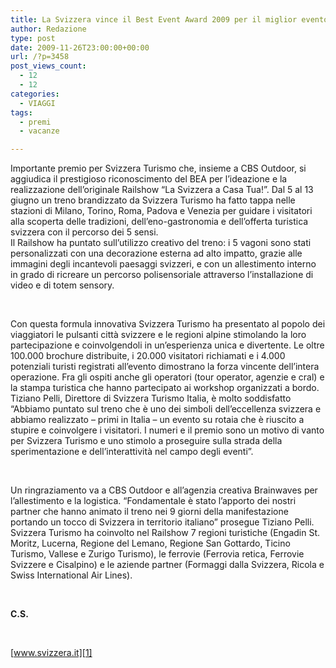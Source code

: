 ```yaml
---
title: La Svizzera vince il Best Event Award 2009 per il miglior evento itinerante
author: Redazione
type: post
date: 2009-11-26T23:00:00+00:00
url: /?p=3458
post_views_count:
  - 12
  - 12
categories:
  - VIAGGI
tags:
  - premi
  - vacanze

---
```

Importante premio per Svizzera Turismo che, insieme a CBS Outdoor, si aggiudica il prestigioso riconoscimento del BEA per l&rsquo;ideazione e la realizzazione dell&rsquo;originale Railshow &ldquo;La Svizzera a Casa Tua!&rdquo;. Dal 5 al 13 giugno un treno brandizzato da Svizzera Turismo ha fatto tappa nelle stazioni di Milano, Torino, Roma, Padova e Venezia per guidare i visitatori alla scoperta delle tradizioni, dell&rsquo;eno-gastronomia e dell&rsquo;offerta turistica svizzera con il percorso dei 5 sensi.  
Il Railshow ha puntato sull&rsquo;utilizzo creativo del treno: i 5 vagoni sono stati personalizzati con una decorazione esterna ad alto impatto, grazie alle immagini degli incantevoli paesaggi svizzeri, e con un allestimento interno in grado di ricreare un percorso polisensoriale attraverso l&rsquo;installazione di video e di totem sensory.

&nbsp;

Con questa formula innovativa Svizzera Turismo ha presentato al popolo dei viaggiatori le pulsanti citt&agrave; svizzere e le regioni alpine stimolando la loro partecipazione e coinvolgendoli in un&rsquo;esperienza unica e divertente. Le oltre 100.000 brochure distribuite, i 20.000 visitatori richiamati e i 4.000 potenziali turisti registrati all&rsquo;evento dimostrano la forza vincente dell&rsquo;intera operazione. Fra gli ospiti anche gli operatori (tour operator, agenzie e cral) e la stampa turistica che hanno partecipato ai workshop organizzati a bordo.  
Tiziano Pelli, Direttore di Svizzera Turismo Italia, &egrave; molto soddisfatto &ldquo;Abbiamo puntato sul treno che &egrave; uno dei simboli dell&rsquo;eccellenza svizzera e abbiamo realizzato &ndash; primi in Italia &#8211; un evento su rotaia che &egrave; riuscito a stupire e coinvolgere i visitatori. I numeri e il premio sono un motivo di vanto per Svizzera Turismo e uno stimolo a proseguire sulla strada della sperimentazione e dell&rsquo;interattivit&agrave; nel campo degli eventi&rdquo;.

&nbsp;

Un ringraziamento va a CBS Outdoor e all&rsquo;agenzia creativa Brainwaves per l&rsquo;allestimento e la logistica. &ldquo;Fondamentale &egrave; stato l&rsquo;apporto dei nostri partner che hanno animato il treno nei 9 giorni della manifestazione portando un tocco di Svizzera in territorio italiano&rdquo; prosegue Tiziano Pelli. Svizzera Turismo ha coinvolto nel Railshow 7 regioni turistiche (Engadin St. Moritz, Lucerna, Regione del Lemano, Regione San Gottardo, Ticino Turismo, Vallese e Zurigo Turismo), le ferrovie (Ferrovia retica, Ferrovie Svizzere e Cisalpino) e le aziende partner (Formaggi dalla Svizzera, Ricola e Swiss International Air Lines).

&nbsp;

**C.S.**

&nbsp;

[www.svizzera.it][1]

 [1]: https://www.svizzera.it